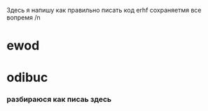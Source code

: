 Здесь я напишу как правильно писать код
erhf
сохраняетмя все вопремя /n
<h1>ewod<h1>
odibuc
<h3>разбираюся как писаь здесь <h3>


